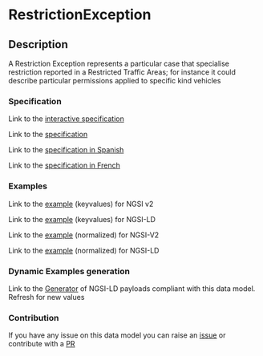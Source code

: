 # RestrictionException

## Description 

A Restriction Exception represents a particular case that specialise restriction reported in a Restricted Traffic Areas; for instance it could describe particular permissions applied to specific kind vehicles
### Specification

Link to the [interactive specification](https://swagger.lab.fiware.org/?url=https://smart-data-models.github.io/dataModel.Transportation/RestrictionException/swagger.yaml)

Link to the [specification](https://smart-data-models.github.io/dataModel.Transportation/RestrictionException/doc/spec.md)

Link to the [specification in Spanish](https://smart-data-models.github.io/dataModel.Transportation/RestrictionException/doc/spec_ES.md)

Link to the [specification in French](https://smart-data-models.github.io/dataModel.Transportation/RestrictionException/doc/spec_FR.md)
### Examples

Link to the [example](https://smart-data-models.github.io/dataModel.Transportation/RestrictionException/examples/example.json) (keyvalues) for NGSI v2

Link to the [example](https://smart-data-models.github.io/dataModel.Transportation/RestrictionException/examples/example.jsonld) (keyvalues) for NGSI-LD

Link to the [example](https://smart-data-models.github.io/dataModel.Transportation/RestrictionException/examples/example-normalized.json) (normalized) for NGSI-V2

Link to the [example](https://smart-data-models.github.io/dataModel.Transportation/RestrictionException/examples/example-normalized.jsonld) (normalized) for NGSI-LD
### Dynamic Examples generation

Link to the [Generator](https://smartdatamodels.org/extra/ngsi-ld_generator_v0.91.php?schemaUrl=https://raw.githubusercontent.com/smart-data-models/dataModel.Transportation/master/RestrictionException/schema.json&email=info@smartdatamodels.org) of NGSI-LD payloads compliant with this data model. Refresh for new values
### Contribution

 If you have any issue on this data model you can raise an [issue](https://github.com/smart-data-models/dataModel.Transportation/issues)  or contribute with a [PR](https://github.com/smart-data-models/dataModel.Transportation/pulls)